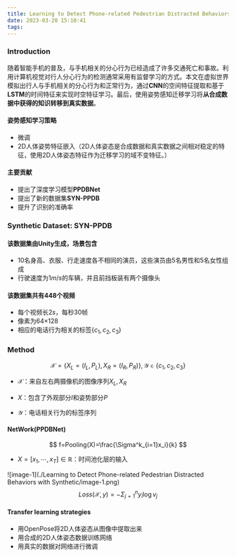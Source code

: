 ```yaml
---
title: Learning to Detect Phone-related Pedestrian Distracted Behaviors with Synthetic
date: 2023-03-20 15:10:41
tags:
---
```


### Introduction

随着智能手机的普及，与手机相关的分心行为已经造成了许多交通死亡和事故。利用计算机视觉对行人分心行为的检测通常采用有监督学习的方式。本文在虚拟世界模拟出行人与手机相关的分心行为和正常行为，通过**CNN**的空间特征提取和基于**LSTM**的时间特征来实现时空特征学习。最后，使用姿势感知迁移学习将**从合成数据中获得的知识转移到真实数据**。
<!--more-->
#### 姿势感知学习策略

- 微调
- 2D人体姿势特征嵌入（2D人体姿态是合成数据和真实数据之间相对稳定的特征，使用2D人体姿态特征作为迁移学习的域不变特征。）

#### 主要贡献

- 提出了深度学习模型**PPDBNet**
- 提出了新的数据集**SYN-PPDB**
- 提升了识别的准确率

### Synthetic Dataset: SYN-PPDB

#### 该数据集由Unity生成，场景包含

- 10名身高、衣服、行走速度各不相同的演员，这些演员由5名男性和5名女性组成
- 行驶速度为$1m/s$的车辆，并且前挡板装有两个摄像头

#### 该数据集共有448个视频

- 每个视频长$2s$，每秒30帧
- 像素为64$×$128
- 相应的电话行为相关的标签$\{c_1, c_2, c_3\}$

### Method

$$
\mathcal{X} = \{X_L=(I_L, P_L),X_R=(I_R,P_R)\},\mathcal{Y}\in\{c_1,c_2,c_3\}
$$

- $\mathcal{X}$：来自左右两摄像机的图像序列$X_L,X_R$

- $X$：包含了外观部分$I$和姿势部分$P$
- $\mathcal{Y}$：电话相关行为的标签序列

#### NetWork(PPDBNet)

$$
f=Pooling(X)=\frac{\Sigma^k_{i=1}x_i}{k}
$$

- $X = [x_1,\cdots,x_T]\in\mathbb{R}$：时间池化层的输入

![image-1](./Learning to Detect Phone-related Pedestrian Distracted Behaviors with Synthetic/image-1.png)
$$
Loss(\mathcal{X}, y) = -\Sigma^{n}_{j=1}y_i\log{v_j}
$$

#### Transfer learning strategies

- 用OpenPose将2D人体姿态从图像中提取出来
- 用合成的2D人体姿态数据训练网络
- 用真实的数据对网络进行微调

